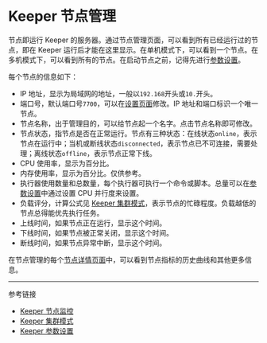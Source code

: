 # Keeper 节点管理

节点即运行 Keeper 的服务器。通过节点管理页面，可以看到所有已经运行过的节点，即在 Keeper 运行后才能在这里显示。在单机模式下，可以看到一个节点。在多机模式下，可以看到所有的节点。在启动节点之前，记得先进行[参数设置](/master/keeper/settings.md)。

每个节点的信息如下：

* IP 地址，显示为局域网的地址，一般以`192.168`开头或`10.`开头。
* 端口号，默认端口号`7700`，可以在[设置页面](/master/keeper/settings.md)修改。IP 地址和端口标识一个唯一节点。
* 节点名称，出于管理目的，可以给节点起一个名字。点击节点名称即可修改。
* 节点状态，指节点是否在正常运行。节点有三种状态：在线状态`online`，表示节点在运行中；当机或断线状态`disconnected`，表示节点已不可连接，需要处理；离线状态`offline`，表示节点正常下线。
* CPU 使用率，显示为百分比。
* 内存使用率，显示为百分比。仅供参考。
* 执行器使用数量和总数量，每个执行器可执行一个命令或脚本。总量可以在[参数设置](/master/keeper/settings.md)中通过设置 CPU 并行度来设置。
* 负载评分，计算公式见 [Keeper 集群模式](/keeper/cluster.md)，表示节点的忙碌程度。负载越低的节点总得能优先执行任务。
* 上线时间，如果节点正在运行，显示这个时间。
* 下线时间，如果节点被正常关闭，显示这个时间。
* 断线时间，如果节点异常中断，显示这个时间。

在节点管理的每个[节点详情页面](/master/keeper/node.md)中，可以看到节点指标的历史曲线和其他更多信息。

---
参考链接

* [Keeper 节点监控](/master/keeper/node.md)
* [Keeper 集群模式](/keeper/cluster.md)
* [Keeper 参数设置](/master/keeper/settings.md)